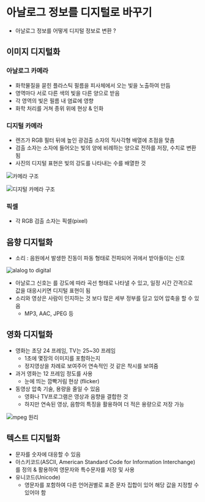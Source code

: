 # 아날로그 정보를 디지털로 바꾸기
- 아날로그 정보를 어떻게 디지털 정보로 변환 ?

## 이미지 디지털화
### 아날로그 카메라 
- 화학물질을 묻힌 플라스틱 필름을 피사체에서 오는 빛을 노출하여 만듬
- 영역마다 서로 다른 색의 빛을 다른 양으로 받음
- 각 영역의 빛은 필름 내 염료에 영향
- 화학 처리를 거쳐 종위 위에 현상 & 인화
### 디지털 카메라 
- 렌즈가 RGB 필터 뒤에 높인 광검출 소자의 직사각형 배열에 초점을 맞춤
- 검출 소자는 소자에 들어오는 빛의 양에 비례하는 양으로 전하를 저장, 수치로 변환됨
- 사진의 디지털 표현은 빛의 강도를 나타내는 수를 배열한 것

![카메라 구조](https://mblogthumb-phinf.pstatic.net/20120531_103/daelimuc_1338450285859WlkuD_JPEG/%C4%AB%B8%DE%B6%F3_%C0%DB%B5%BF_%BF%F8%B8%AE.jpg?type=w2)

![디지털 카메라 구조](https://upload.wikimedia.org/wikipedia/commons/3/31/Chipincamera.jpg)

### 픽셀
- 각 RGB 검출 소자는 픽셀(pixel)
## 음향 디지털화
- 소리 : 음원에서 발생한 진동이 파동 형태로 전파되어 귀에서 받아들이는 신호

![alalog to digital](https://www.mathsisfun.com/data/images/analog-digital.svg)

- 아날로그 신호는 를 강도에 따라 곡선 형태로 나타낼 수 있고, 일정 시간 간격으로 값을 대응시키면 디지털 표현이 됨
- 소리와 영상은 사람이 인지하는 것 보다 많은 세부 정부를 담고 있어 압축을 할 수 있음
	- MP3, AAC, JPEG 등

## 영화 디지털화
- 영화는 초당 24 프레임, TV는 25~30 프레임
	- 1초에 몇장의 이미지를 포함하는지
	- 정지영상을 차례로 보여주어 연속적인 것 같은 착시를 보여줌
- 과거 영화는 12 프레임 정도를 사용
	- 눈에 띄는 깜빡거림 현상 (flicker) 
- 동영상 압축 기술, 용량을 줄일 수 있음
	- 영화나 TV프로그램은 영상과 음향을 결합한 것
	- 하지만 연속된 영상, 음향의 특징을 활용하여 더 적은 용량으로 저장 가능

![mpeg 원리](https://blog.kakaocdn.net/dn/uPrn0/btqXgpi3QQQ/QwFoYRsfqK9FYk3ykwUJ01/img.jpg)

## 텍스트 디지털화
- 문자를 숫자에 대응할 수 있음
- 아스키코드(ASCII, American Standard Code for Information Interchange)를 정의 & 활용하여 영문자와 특수문자를 저장 및 사용
- 유니코드(Unicode)
	- 영문자를 포함하여 다른 언어권별로 표준 문자 집합이 있어 해당 값을 지정할 수 있어야 함
